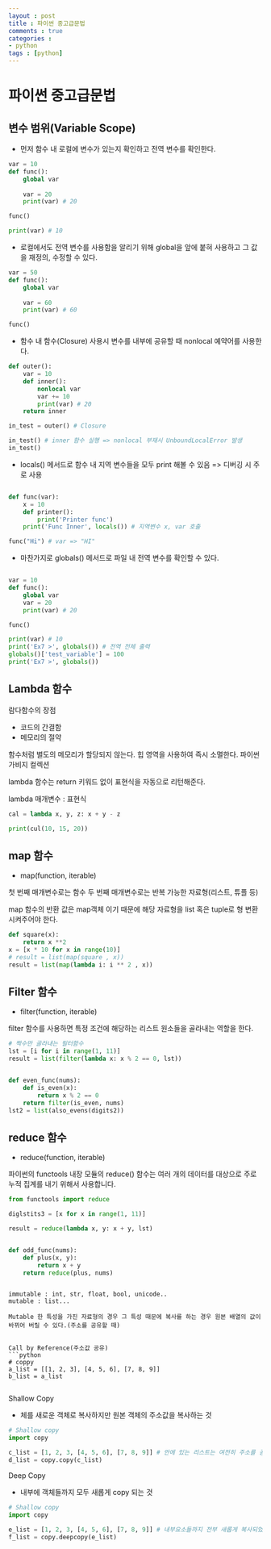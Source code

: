 ```yaml
---
layout : post
title : 파이썬 중고급문법
comments : true
categories : 
- python
tags : [python]
---
```

# 파이썬 중고급문법


## 변수 범위(Variable Scope)


- 먼저 함수 내 로컬에 변수가 있는지 확인하고 전역 변수를 확인한다.

```python
var = 10
def func():
    global var     
                 
    var = 20       
    print(var) # 20

func()    

print(var) # 10

```

- 로컬에서도 전역 변수를 사용함을 알리기 위해 global을 앞에 붙혀 사용하고 그 값을 재정의, 수정할 수 있다.

```python
var = 50
def func():
    global var     
                 
    var = 60       
    print(var) # 60

func()    

```

- 함수 내 함수(Closure) 사용시 변수를 내부에 공유할 때 nonlocal 예약어를 사용한다.

```python
def outer():
    var = 10
    def inner():
        nonlocal var    
        var += 10
        print(var) # 20
    return inner

in_test = outer() # Closure

in_test() # inner 함수 실행 => nonlocal 부재시 UnboundLocalError 발생
in_test()         

```

- locals() 메서드로 함수 내 지역 변수들을 모두 print 해볼 수 있음 => 디버깅 시 주로 사용

```python

def func(var): 
    x = 10 
    def printer():
        print('Printer func') 
    print('Func Inner', locals()) # 지역변수 x, var 호출

func("Hi") # var => "HI"

```

- 마찬가지로 globals() 메서드로 파일 내 전역 변수를 확인할 수 있다.

```python

var = 10
def func():
    global var     
    var = 20       
    print(var) # 20

func()    

print(var) # 10
print('Ex7 >', globals()) # 전역 전체 출력
globals()['test_variable'] = 100
print('Ex7 >', globals())

```

## Lambda 함수

람다함수의 장점
- 코드의 간결함 
- 메모리의 절약

함수처럼 별도의 메모리가 할당되지 않는다.
힙 영역을 사용하여 즉시 소멸한다.
파이썬 가비지 컬렉션

lambda 함수는 return 키워드 없이 표현식을 자동으로 리턴해준다.

lambda 매개변수 : 표현식

```python
cal = lambda x, y, z: x + y - z

print(cul(10, 15, 20))
```

## map 함수

- map(function, iterable)

첫 번째 매개변수로는 함수
두 번째 매개변수로는 반복 가능한 자료형(리스트, 튜플 등)

map 함수의 반환 값은 map객체 이기 때문에 해당 자료형을 list 혹은 tuple로 형 변환시켜주어야 한다.
```python
def square(x):
    return x **2
x = [x * 10 for x in range(10)]
# result = list(map(square , x))
result = list(map(lambda i: i ** 2 , x))

```

## Filter 함수

- filter(function, iterable)

filter 함수를 사용하면 특정 조건에 해당하는 리스트 원소들을 골라내는 역할을 한다.


```python
# 짝수만 골라내는 필터함수
lst = [i for i in range(1, 11)]
result = list(filter(lambda x: x % 2 == 0, lst))


def even_func(nums):
    def is_even(x):
        return x % 2 == 0
    return filter(is_even, nums)
lst2 = list(also_evens(digits2))
```

## reduce 함수

- reduce(function, iterable)

파이썬의 functools 내장 모듈의 reduce() 함수는 여러 개의 데이터를 대상으로 주로 누적 집계를 내기 위해서 사용합니다.

```python
from functools import reduce

diglstits3 = [x for x in range(1, 11)]

result = reduce(lambda x, y: x + y, lst)


def odd_func(nums):
    def plus(x, y):
        return x + y
    return reduce(plus, nums)

```


``` 파이썬의 Shallow Copy, Deep Copy

immutable : int, str, float, bool, unicode..
mutable : list...

Mutable 한 특성을 가진 자료형의 경우 그 특성 때문에 복사를 하는 경우 원본 배열의 값이 바뀌어 버릴 수 있다.(주소를 공유할 때)


Call by Reference(주소값 공유)
```python
# coppy
a_list = [[1, 2, 3], [4, 5, 6], [7, 8, 9]]
b_list = a_list


```
Shallow Copy
- 체를 새로운 객체로 복사하지만 원본 객체의 주소값을 복사하는 것

```python
# Shallow copy
import copy

c_list = [1, 2, 3, [4, 5, 6], [7, 8, 9]] # 안에 있는 리스트는 여전히 주소를 공유하고 있어 값 변경시 두 리스트 모두 원소값 변경
d_list = copy.copy(c_list) 

```

Deep Copy
- 내부에 객체들까지 모두 새롭게 copy 되는 것

```python
# Shallow copy
import copy

e_list = [1, 2, 3, [4, 5, 6], [7, 8, 9]] # 내부요소들까지 전부 새롭게 복사되었기 때문에 어떤 원소의 값을 변경하더라도 원본 값은 그대로 유지
f_list = copy.deepcopy(e_list) 

```